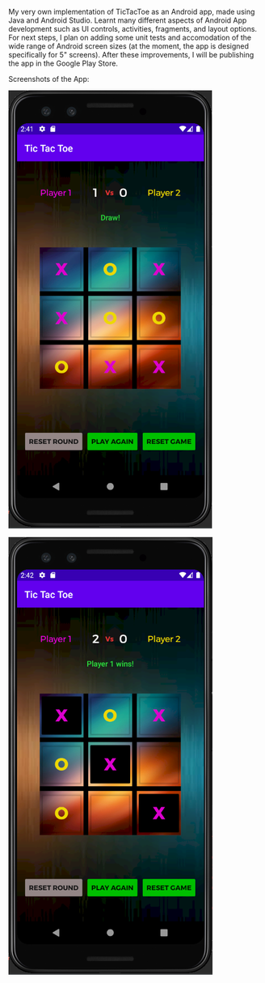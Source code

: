 My very own implementation of TicTacToe as an Android app, made using Java and Android Studio. Learnt many different aspects of Android App development such as UI controls, activities, fragments, and layout options. For next steps, I plan on adding some unit tests and accomodation of the wide range of Android screen sizes (at the moment, the app is designed specifically for 5" screens). After these improvements, I will be publishing the app in the Google Play Store.

Screenshots of the App:


![TicTacToe_Draw](images/TicTacToe_Draw.PNG?raw=true)


![TicTacToe_Win](images/TicTacToe_Win.PNG?raw=true)
